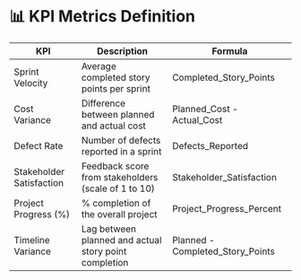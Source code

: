 # 📊 KPI Metrics Definition

| KPI                       | Description                                              | Formula                                             |
|--------------------------|----------------------------------------------------------|-----------------------------------------------------|
| Sprint Velocity          | Average completed story points per sprint                | Completed_Story_Points                              |
| Cost Variance            | Difference between planned and actual cost               | Planned_Cost - Actual_Cost                          |
| Defect Rate              | Number of defects reported in a sprint                   | Defects_Reported                                    |
| Stakeholder Satisfaction | Feedback score from stakeholders (scale of 1 to 10)      | Stakeholder_Satisfaction                            |
| Project Progress (%)     | % completion of the overall project                      | Project_Progress_Percent                            |
| Timeline Variance        | Lag between planned and actual story point completion    | Planned - Completed_Story_Points                    |
